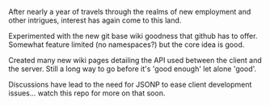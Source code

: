 After nearly a year of travels through the realms of new employment and other intrigues, interest has again come to this land.

Experimented with the new git base wiki goodness that github has to offer. Somewhat feature limited (no namespaces?) but the core idea is good.

Created many new wiki pages detailing the API used between the client and the server. Still a long way to go before it's 'good enough' let alone 'good'.

Discussions have lead to the need for JSONP to ease client development issues... watch this repo for more on that soon.